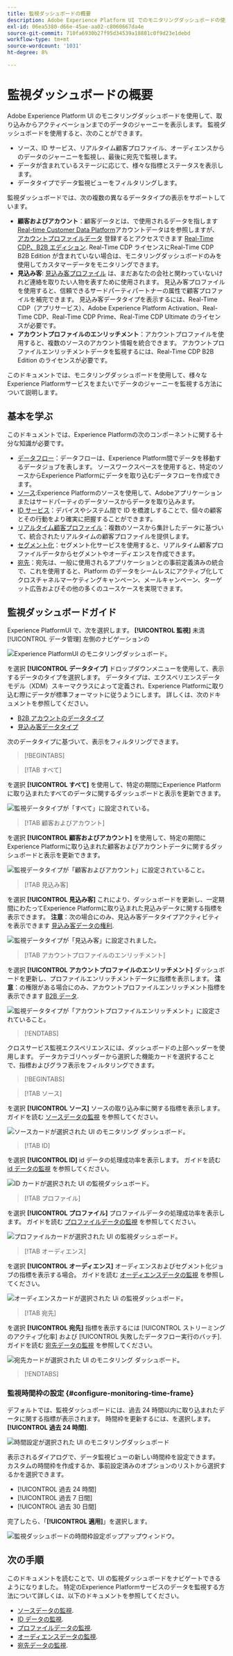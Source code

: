 ```yaml
---
title: 監視ダッシュボードの概要
description: Adobe Experience Platform UI でのモニタリングダッシュボードの使用方法について説明します
exl-id: 06ea5380-d66e-45ae-aa02-c8060667da4e
source-git-commit: 710fa6930b27f95d34539a18881c0f9d23e1debd
workflow-type: tm+mt
source-wordcount: '1031'
ht-degree: 8%

---
```


# 監視ダッシュボードの概要

Adobe Experience Platform UI のモニタリングダッシュボードを使用して、取り込みからアクティベーションまでのデータのジャーニーを表示します。 監視ダッシュボードを使用すると、次のことができます。

* ソース、ID サービス、リアルタイム顧客プロファイル、オーディエンスからのデータのジャーニーを監視し、最後に宛先で監視します。
* データが含まれているステージに応じて、様々な指標とステータスを表示します。
* データタイプでデータ監視ビューをフィルタリングします。

監視ダッシュボードでは、次の複数の異なるデータタイプの表示をサポートしています。

* **顧客およびアカウント**：顧客データとは、で使用されるデータを指します [Real-time Customer Data Platform](../../rtcdp/home.md)アカウントデータはを参照しますが、 [アカウントプロファイルデータ](../../rtcdp/accounts/account-profile-overview.md) 登録するとアクセスできます [Real-Time CDP、B2B エディション](../../rtcdp/b2b-overview.md). Real-Time CDP ライセンスにReal-Time CDP B2B Edition が含まれていない場合は、モニタリングダッシュボードのみを使用してカスタマーデータをモニタリングできます。
* **見込み客**: [見込み客プロファイル](../../profile/ui/prospect-profile.md) は、まだあなたの会社と関わっていないけれど連絡を取りたい人物を表すために使用されます。 見込み客プロファイルを使用すると、信頼できるサードパーティパートナーの属性で顧客プロファイルを補完できます。 見込み客データタイプを表示するには、Real-Time CDP（アプリサービス）、Adobe Experience Platform Activation、Real-Time CDP、Real-Time CDP Prime、Real-Time CDP Ultimate のライセンスが必要です。
* **アカウントプロファイルのエンリッチメント**：アカウントプロファイルを使用すると、複数のソースのアカウント情報を統合できます。 アカウントプロファイルエンリッチメントデータを監視するには、Real-Time CDP B2B Edition のライセンスが必要です。

このドキュメントでは、モニタリングダッシュボードを使用して、様々なExperience Platformサービスをまたいでデータのジャーニーを監視する方法について説明します。

## 基本を学ぶ

このドキュメントでは、Experience Platformの次のコンポーネントに関する十分な知識が必要です。

* [データフロー](../home.md)：データフローは、Experience Platform間でデータを移動するデータジョブを表します。 ソースワークスペースを使用すると、特定のソースからExperience Platformにデータを取り込むデータフローを作成できます。
* [ソース](../../sources/home.md):Experience Platformのソースを使用して、Adobeアプリケーションまたはサードパーティのデータソースからデータを取り込みます。
* [ID サービス](../../identity-service/home.md)：デバイスやシステム間で ID を橋渡しすることで、個々の顧客とその行動をより確実に把握することができます。
* [リアルタイム顧客プロファイル](../../profile/home.md)：複数のソースから集計したデータに基づいて、統合されたリアルタイムの顧客プロファイルを提供します。
* [セグメント化](../../segmentation/home.md)：セグメント化サービスを使用すると、リアルタイム顧客プロファイルデータからセグメントやオーディエンスを作成できます。
* [宛先](../../destinations/home.md)：宛先は、一般に使用されるアプリケーションとの事前定義済みの統合で、これを使用すると、Platform のデータをシームレスにアクティブ化してクロスチャネルマーケティングキャンペーン、メールキャンペーン、ターゲット広告およびその他の多くのユースケースを実現できます。

## 監視ダッシュボードガイド

Experience PlatformUI で、次を選択します。 **[!UICONTROL 監視]** 未満 [!UICONTROL データ管理] 左側のナビゲーションの

![Experience PlatformUI のモニタリングダッシュボード。](../assets/ui/monitor-overview/monitoring.png)

を選択 **[!UICONTROL データタイプ]** ドロップダウンメニューを使用して、表示するデータのタイプを選択します。 データタイプは、エクスペリエンスデータモデル（XDM）スキーマクラスによって定義され、Experience Platformに取り込む際にデータが標準フォーマットに従うようにします。 詳しくは、次のドキュメントを参照してください。

* [B2B アカウントのデータタイプ](../../rtcdp/b2b-tutorial.md)
* [見込み客データタイプ](../../rtcdp/partner-data/prospecting.md)

次のデータタイプに基づいて、表示をフィルタリングできます。

>[!BEGINTABS]

>[!TAB すべて]

を選択 **[!UICONTROL すべて]** を使用して、特定の期間にExperience Platformに取り込まれたすべてのデータに関するダッシュボードと表示を更新できます。

![監視データタイプが「すべて」に設定されている。](../assets/ui/monitor-overview/all.png)

>[!TAB 顧客およびアカウント]

を選択 **[!UICONTROL 顧客およびアカウント]** を使用して、特定の期間にExperience Platformに取り込まれた顧客およびアカウントデータに関するダッシュボードと表示を更新できます。

![監視データタイプが「顧客およびアカウント」に設定されていること。](../assets/ui/monitor-overview/customer-account.png)

>[!TAB 見込み客]

を選択 **[!UICONTROL 見込み客]** これにより、ダッシュボードを更新し、一定期間にわたってExperience Platformに取り込まれた見込みデータに関する指標を表示できます。 **注意**：次の場合にのみ、見込み客データタイプアクティビティを表示できます [見込み客データの権利](../../rtcdp/partner-data/prospecting.md).

![監視データタイプが「見込み客」に設定されました。](../assets/ui/monitor-overview/prospect.png)

>[!TAB アカウントプロファイルのエンリッチメント]

を選択 **[!UICONTROL アカウントプロファイルのエンリッチメント]** ダッシュボードを更新し、プロファイルエンリッチメントデータに指標を表示します。 **注意**：の権限がある場合にのみ、アカウントプロファイルエンリッチメント指標を表示できます [B2B データ](../../rtcdp/b2b-tutorial.md).

![監視データタイプが「アカウントプロファイルエンリッチメント」に設定されていること。](../assets/ui/monitor-overview/account-profile-enrichment.png)

>[!ENDTABS]

クロスサービス監視エクスペリエンスには、ダッシュボードの上部ヘッダーを使用します。 データカテゴリヘッダーから選択した機能カードを選択することで、指標およびグラフ表示をフィルタリングできます。

>[!BEGINTABS]

>[!TAB ソース]

を選択 **[!UICONTROL ソース]** ソースの取り込み率に関する指標を表示します。 ガイドを読む [ソースデータの監視](monitor-sources.md) を参照してください。

![ソースカードが選択された UI のモニタリング ダッシュボード。](../assets/ui/monitor-overview/sources.png)

>[!TAB ID]

を選択 **[!UICONTROL ID]** id データの処理成功率を表示します。 ガイドを読む [id データの監視](monitor-identities.md) を参照してください。

![ID カードが選択された UI の監視ダッシュボード。](../assets/ui/monitor-overview/identities.png)

>[!TAB プロファイル]

を選択 **[!UICONTROL プロファイル]** プロファイルデータの処理成功率を表示します。 ガイドを読む [プロファイルデータの監視](monitor-profiles.md) を参照してください。

![プロファイルカードが選択された UI の監視ダッシュボード。](../assets/ui/monitor-overview/profiles.png)

>[!TAB オーディエンス]

を選択 **[!UICONTROL オーディエンス]** オーディエンスおよびセグメント化ジョブの指標を表示する場合。 ガイドを読む [オーディエンスデータの監視](monitor-audiences.md) を参照してください。

![オーディエンスカードが選択された Ui の監視ダッシュボード。](../assets/ui/monitor-overview/audiences.png)

>[!TAB 宛先]

を選択 **[!UICONTROL 宛先]** 指標を表示するには [!UICONTROL ストリーミングのアクティブ化率] および [!UICONTROL 失敗したデータフロー実行のバッチ]. ガイドを読む [宛先データの監視](monitor-destinations.md) を参照してください。

![宛先カードが選択された UI のモニタリング ダッシュボード。](../assets/ui/monitor-overview/destinations.png)

>[!ENDTABS]

### 監視時間枠の設定 {#configure-monitoring-time-frame}

デフォルトでは、監視ダッシュボードには、過去 24 時間以内に取り込まれたデータに関する指標が表示されます。 時間枠を更新するには、を選択します。 **[!UICONTROL 過去 24 時間]**.

![時間設定が選択された UI のモニタリングダッシュボード](../assets/ui/monitor-overview/select-time.png)

表示されるダイアログで、データ監視ビューの新しい時間枠を設定できます。 カスタムの時間枠を作成するか、事前設定済みのオプションのリストから選択するかを選択できます。

* [!UICONTROL 過去 24 時間]
* [!UICONTROL 過去 7 日間]
* [!UICONTROL 過去 30 日間]

完了したら、「**[!UICONTROL 適用]**」を選択します。

![監視ダッシュボードの時間枠設定ポップアップウィンドウ。](../assets/ui/monitor-overview/update-time.png)

## 次の手順

このドキュメントを読むことで、UI の監視ダッシュボードをナビゲートできるようになりました。 特定のExperience Platformサービスのデータを監視する方法について詳しくは、以下のドキュメントを参照してください。

* [ソースデータの監視](monitor-sources.md).
* [ID データの監視](monitor-identities.md).
* [プロファイルデータの監視](monitor-profiles.md).
* [オーディエンスデータの監視](monitor-audiences.md).
* [宛先データの監視](monitor-destinations.md).
